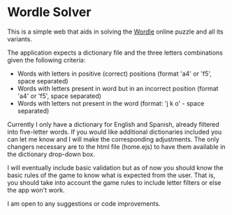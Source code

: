 # Wordle Solver

This is a simple web that aids in solving the <a href="https://www.nytimes.com/games/wordle/index.html">Wordle</a> online puzzle and all its variants.

The application expects a dictionary file and the three letters combinations given the following criteria:

- Words with letters in positive (correct) positions (format 'a4' or 'f5', space separated)
- Words with letters present in word but in an incorrect position (format 'a4' or 'f5', space separated)
- Words with letters not present in the word (format: 'j k o' - space separated)

Currently I only have a dictionary for English and Spanish, already filtered into five-letter words. If you would like additional dictionaries included you can let me know and I will make the corresponding adjustments. The only changers necessary are to the html file (home.ejs) to have them available in the dictionary drop-down box.

I will eventually include basic validation but as of now you should know the basic rules of the game to know what is expected from the user. That is, you should take into account the game rules to include letter filters or else the app won't work.

I am open to any suggestions or code improvements.
